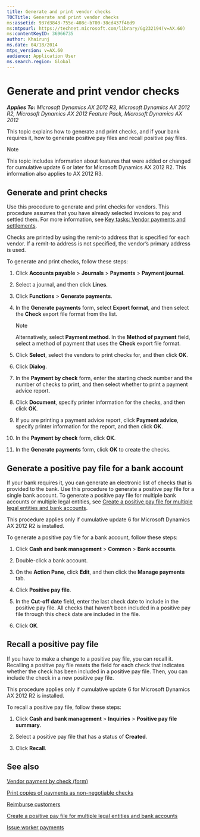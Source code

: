 ```yaml
---
title: Generate and print vendor checks
TOCTitle: Generate and print vendor checks
ms:assetid: 937d3843-755e-408c-b700-38cd437f46d9
ms:mtpsurl: https://technet.microsoft.com/library/Gg232194(v=AX.60)
ms:contentKeyID: 36966735
author: Khairunj
ms.date: 04/18/2014
mtps_version: v=AX.60
audience: Application User
ms.search.region: Global
---
```


# Generate and print vendor checks 


_**Applies To:** Microsoft Dynamics AX 2012 R3, Microsoft Dynamics AX 2012 R2, Microsoft Dynamics AX 2012 Feature Pack, Microsoft Dynamics AX 2012_

This topic explains how to generate and print checks, and if your bank requires it, how to generate positive pay files and recall positive pay files.


> [!NOTE]
> <P>This topic includes information about features that were added or changed for cumulative update 6 or later for Microsoft Dynamics AX 2012 R2. This information also applies to AX 2012 R3.</P>



## Generate and print checks

Use this procedure to generate and print checks for vendors. This procedure assumes that you have already selected invoices to pay and settled them. For more information, see [Key tasks: Vendor payments and settlements](key-tasks-vendor-payments-and-settlements.md).

Checks are printed by using the remit-to address that is specified for each vendor. If a remit-to address is not specified, the vendor’s primary address is used.

To generate and print checks, follow these steps:

1.  Click **Accounts payable** \> **Journals** \> **Payments** \> **Payment journal**.

2.  Select a journal, and then click **Lines**.

3.  Click **Functions** \> **Generate payments**.

4.  In the **Generate payments** form, select **Export format**, and then select the **Check** export file format from the list.
    

    > [!NOTE]
    > <P>Alternatively, select <STRONG>Payment method</STRONG>. In the <STRONG>Method of payment</STRONG> field, select a method of payment that uses the <STRONG>Check</STRONG> export file format.</P>



5.  Click **Select**, select the vendors to print checks for, and then click **OK**.

6.  Click **Dialog**.

7.  In the **Payment by check** form, enter the starting check number and the number of checks to print, and then select whether to print a payment advice report.

8.  Click **Document**, specify printer information for the checks, and then click **OK**.

9.  If you are printing a payment advice report, click **Payment advice**, specify printer information for the report, and then click **OK**.

10. In the **Payment by check** form, click **OK**.

11. In the **Generate payments** form, click **OK** to create the checks.

## Generate a positive pay file for a bank account

If your bank requires it, you can generate an electronic list of checks that is provided to the bank. Use this procedure to generate a positive pay file for a single bank account. To generate a positive pay file for multiple bank accounts or multiple legal entities, see [Create a positive pay file for multiple legal entities and bank accounts](create-a-positive-pay-file-for-multiple-legal-entities-and-bank-accounts.md).

This procedure applies only if cumulative update 6 for Microsoft Dynamics AX 2012 R2 is installed.

To generate a positive pay file for a bank account, follow these steps:

1.  Click **Cash and bank management** \> **Common** \> **Bank accounts**.

2.  Double-click a bank account.

3.  On the **Action Pane**, click **Edit**, and then click the **Manage payments** tab.

4.  Click **Positive pay file**.

5.  In the **Cut-off date** field, enter the last check date to include in the positive pay file. All checks that haven’t been included in a positive pay file through this check date are included in the file.

6.  Click **OK**.

## Recall a positive pay file

If you have to make a change to a positive pay file, you can recall it. Recalling a positive pay file resets the field for each check that indicates whether the check has been included in a positive pay file. Then, you can include the check in a new positive pay file.

This procedure applies only if cumulative update 6 for Microsoft Dynamics AX 2012 R2 is installed.

To recall a positive pay file, follow these steps:

1.  Click **Cash and bank management** \> **Inquiries** \> **Positive pay file summary**.

2.  Select a positive pay file that has a status of **Created**.

3.  Click **Recall**.

## See also

[Vendor payment by check (form)](https://technet.microsoft.com/library/bb220751\(v=ax.60\))

[Print copies of payments as non-negotiable checks](print-copies-of-payments-as-non-negotiable-checks.md)

[Reimburse customers](reimburse-customers.md)

[Create a positive pay file for multiple legal entities and bank accounts](create-a-positive-pay-file-for-multiple-legal-entities-and-bank-accounts.md)

[Issue worker payments](issue-worker-payments.md)

  


